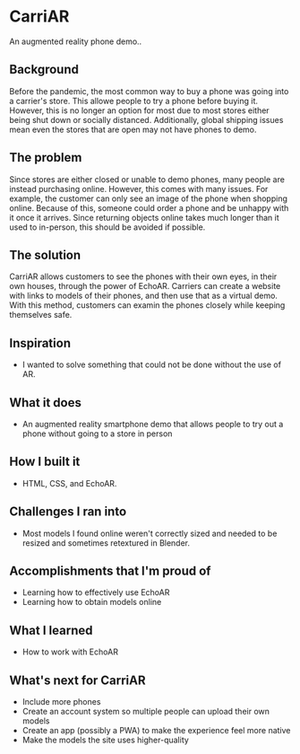 # CarriAR

An augmented reality phone demo..

## Background
Before the pandemic, the most common way to buy a phone was going into a carrier's store. This allowe people to try a phone before buying it. However, this is no longer an option for most due to most stores either being shut down or socially distanced. Additionally, global shipping issues mean even the stores that are open may not have phones to demo.

## The problem
Since stores are either closed or unable to demo phones, many people are instead purchasing online. However, this comes with many issues. For example, the customer can only see an image of the phone when shopping online. Because of this, someone could order a phone and be unhappy with it once it arrives. Since returning objects online takes much longer than it used to in-person, this should be avoided if possible.

## The solution
CarriAR allows customers to see the phones with their own eyes, in their own houses, through the power of EchoAR. Carriers can create a website with links to models of their phones, and then use that as a virtual demo. With this method, customers can examin the phones closely while keeping themselves safe.

## Inspiration
* I wanted to solve something that could not be done without the use of AR.

## What it does
* An augmented reality smartphone demo that allows people to try out a phone without going to a store in person

## How I built it
* HTML, CSS, and EchoAR.

## Challenges I ran into
* Most models I found online weren't correctly sized and needed to be resized and sometimes retextured in Blender.

## Accomplishments that I'm proud of
* Learning how to effectively use EchoAR
* Learning how to obtain models online

## What I learned
* How to work with EchoAR

## What's next for CarriAR
* Include more phones
* Create an account system so multiple people can upload their own models
* Create an app (possibly a PWA) to make the experience feel more native
* Make the models the site uses higher-quality